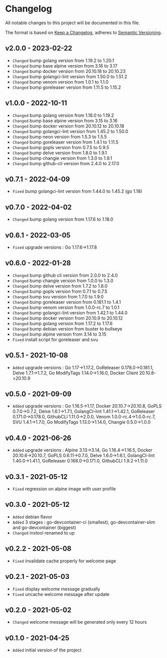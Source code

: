 # Changelog

All notable changes to this project will be documented in this file.

The format is based on [Keep a Changelog](https://keepachangelog.com/en/1.0.0/),
adheres to [Semantic Versioning](https://semver.org/spec/v2.0.0.html).

## v2.0.0 - 2023-02-22

- `Changed` bump golang version from 1.19.2 to 1.20.1
- `Changed` bump base alpine version from 3.16 to 3.17
- `Changed` bump docker version from 20.10.18 to 20.10.23
- `Changed` bump golangci-lint version from 1.50.0 to 1.51.2
- `Changed` bump venom version from 1.0.1 to 1.1.0
- `Changed` bump goreleaser version from 1.11.5 to 1.15.2

## v1.0.0 - 2022-10-11

- `Changed` bump golang version from 1.18.0 to 1.19.2
- `Changed` bump base alpine version from 3.15 to 3.16
- `Changed` bump docker version from 20.10.12 to 20.10.18
- `Changed` bump golangci-lint version from 1.45.2 to 1.50.0
- `Changed` bump neon version from 1.5.3 to 1.5.5
- `Changed` bump goreleaser version from 1.4.1 to 1.11.5
- `Changed` bump gopls version from 0.7.5 to 0.9.5
- `Changed` bump delve version from 1.8.0 to 1.9.1
- `Changed` bump changie version from 1.3.0 to 1.9.1
- `Changed` bump github-cli version from 2.4.0 to 2.17.0

## v0.7.1 - 2022-04-09

- `Fixed` bump golangci-lint version from 1.44.0 to 1.45.2 (go 1.18)

## v0.7.0 - 2022-04-02

- `Changed` bump golang version from 1.17.6 to 1.18.0

## v0.6.1 - 2022-03-05

- `Fixed` upgrade versions : Go 1.17.6->1.17.8

## v0.6.0 - 2022-01-28

- `Changed` bump github cli version from 2.0.0 to 2.4.0
- `Changed` bump changie version from 1.0.0 to 1.3.0
- `Changed` bump delve version from 1.7.2 to 1.8.0
- `Changed` bump gopls version from 0.7.1 to 0.7.5
- `Changed` bump svu version from 1.7.0 to 1.9.0
- `Changed` bump goreleaser version from 0.181.1 to 1.4.1
- `Changed` bump venom version from 1.0.0-rc.7 to 1.0.1
- `Changed` bump golangci-lint version from 1.42.1 to 1.44.0
- `Changed` bump docker version from 20.10.9 to 20.10.12
- `Changed` bump golang version from 1.17.2 to 1.17.6
- `Changed` bump debian version from buster to bullseye
- `Changed` bump alpine version from 3.14 to 3.15
- `Fixed` install script for goreleaser and svu

## v0.5.1 - 2021-10-08

- `Added` upgrade versions : Go 1.17->1.17.2, GoReleaser 0.178.0->0.181.1, Delve 1.7.1->1.7.2, Go ModifyTags 1.14.0->1.16.0, Docker Client 20.10.8->20.10.9

## v0.5.0 - 2021-09-09

- `Added` upgrade versions : Go 1.16.5->1.17, Docker 20.10.7->20.10.8, GoPLS 0.7.0->0.7.2, Delve 1.6.1->1.7.1, GolangCI-lint 1.41.1->1.42.1, GoReleaser 0.171.0->0.178.0, GithubCLI 1.11.0->2.0.0, Venom 1.0.0-rc.4->1.0.0-rc.7, SVU 1.4.1->1.7.0, Go ModifyTags 1.13.0->1.14.0, Changie 0.5.0->1.0.0

## v0.4.0 - 2021-06-26

- `Added` upgrade versions : Alpine 3.13->3.14, Go 1.16.4->1.16.5, Docker 20.10.6->20.10.7, GoPLS 0.6.11->0.7.0, Delve 1.6.0->1.6.1, GolangCI-lint 1.40.0->1.41.1, GoReleaser 0.168.0->0.171.0, GithubCLI 1.9.2->1.11.0

## v0.3.1 - 2021-05-12

- `Fixed` regression on alpine image with user profile

## v0.3.0 - 2021-05-12

- `Added` debian flavor
- `Added` 3 stages : go-devcontainer-ci (smallest), go-devcontainer-slim and go-devcontainer (biggest)
- `Changed` instool renamed to up

## v0.2.2 - 2021-05-08

- `Fixed` invalidate cache properly for welcome page

## v0.2.1 - 2021-05-03

- `Fixed` display welcome message gradually
- `Fixed` uncache welcome message after update

## v0.2.0 - 2021-05-02

- `Changed` welcome message will be generated only every 12 hours

## v0.1.0 - 2021-04-25

- `Added` initial version of the project
